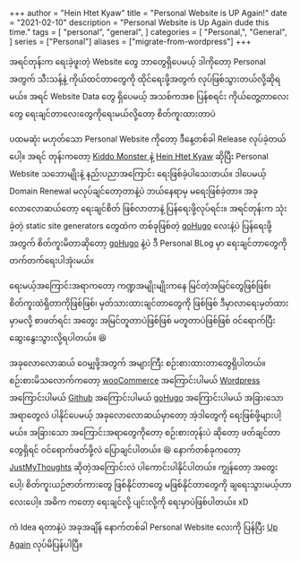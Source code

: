 +++
author = "Hein Htet Kyaw"
title = "Personal Website is UP Again!"
date = "2021-02-10"
description = "Personal Website is Up Again dude this time."
tags = [
    "personal",
    "general",
]
categories = [
    "Personal,",
    "General",
]
series = ["Personal"]
aliases = ["migrate-from-wordpress"]
+++

အရင်တုန်းက ရေးခဲ့ဖူးတဲ့ Website တွေ ဘာတွေရှိပေမယ့် ဒါကိုတော့ Personal အတွက် သီးသန့်နဲ့ ကိုယ်ထင်တာတွေကို ထိုင်ရေးဖို့အတွက် လုပ်ဖြစ်သွားတယ်လို့ဆိုရမယ်။ အရင် Website Data တွေ ရှိပေမယ့် အသစ်ကအစ ပြန်စရင်း ကိုယ်တွေ့တာလေးတွေ ရေးချင်တာလေးတွေကိုရေးမယ်လို့တော့ စိတ်ကူးထားတာပဲ
<!--more-->

ပထမဆုံး မဟုတ်သော Personal Website ကိုတော့ ဒီနေ့တစ်ခါ Release လုပ်ခဲ့တယ်ပေါ့။ အရင် တုန်းကတော့ [Kiddo Monster ](https://kiddomonster.me) နဲ့ [Hein Htet Kyaw](https://heinhtetkyaw.me) ဆိုပြီး Personal Website သဘောမျိုးနဲ့ နည်းပညာအကြောင်း ရေးဖြစ်ခဲ့ပါသေးတယ်။ ဒါပေမယ့် Domain Renewal မလုပ်ချင်တော့တာနဲ့ပဲ ဘယ်နေရာမှ မရေးဖြစ်ခဲ့တာ။ အခုလောလောဆယ်တော့ ရေးချင်စိတ် ဖြစ်လာတာနဲ့ ပြန်ရေးဖို့လုပ်ရင်း။ အရင်တုန်းက သုံးခဲ့တဲ့ static site generators တွေထဲက တစ်ခုဖြစ်တဲ့ [goHugo](https://gohugo.io) လေးနဲ့ပဲ ပြန်ရေးဖို့အတွက် စိတ်ကူးမိတာဆိုတော့ [goHugo](https://gohugo.io) နဲ့ပဲ ဒီ Personal BLog မှာ ရေးချင်တာတွေကို တက်တက်ရေးပါအုံးမယ်။

ရေးမယ့်အကြောင်းအရာကတော့ ကဏ္ဍအမျိုးမျိုးကနေ မြင်တဲ့အမြင်တွေဖြစ်ဖြစ်၊ စိတ်ကူးထဲရှိတာကိုဖြစ်ဖြစ်၊ မှတ်သားထားချင်တာတွေကို ဖြစ်ဖြစ် ဒီမှာလာရေးမှတ်ထားမှာမလို့ စာဖတ်ရင်း အတွေး အမြင်တူတာပဲဖြစ်ဖြစ် မတူတာပဲဖြစ်ဖြစ် ဝင်ရောက်ပြီး ဆွေးနွေးသွားလို့ရပါတယ်။ 😆

အခုလောလောဆယ် ဝေမျှဖို့အတွက် အများကြီး စဉ်းစားထားတာတွေရှိပါတယ်။ စဉ်းစားမိသလောက်ကတော့ [wooCommerce](/categories/wooCommerce/) အကြောင်းပါမယ် [Wordpress](/categories/Wordpress/) အကြောင်းပါမယ် [Github](/categories/Github/) အကြောင်းပါမယ် [goHugo](/categories/goHugo/) အကြောင်းပါမယ် အခြားသောအရာတွေလဲ ပါနိုင်ပေမယ့် အခုလောလောဆယ်မှာတော့ အဲ့ဒါတွေကို ရေးဖြစ်ဖို့များပါ့မယ်။ အခြားသော အကြောင်းအရာတွေကိုတော့ စဉ်းစားတုန်းပဲ ဆိုတော့ ဖတ်ချင်တာတွေရှိရင် ဝင်ရောက်ဖတ်ဖို့လဲ ပြောချင်ပါတယ်။ 😆 နောက်တစ်ခုကတော့ [JustMyThoughts](/categories/JustMyThoughts/) ဆိုတဲ့အကြောင်းလဲ ပါကောင်းပါနိုင်ပါတယ်။ ကျွန်တော့ အတွေးပေါ့၊ စိတ်ကူးယဉ်ဇာတ်ကားတွေ ဖြစ်နိုင်တာတွေ မဖြစ်နိုင်တာတွေကို ချရေးသွားမယ့်ဟာလေးပေါ့။ အဓိက ကတော့ ရေးချင်လို့ ပျင်းလို့ကို ရေးမှာပဲဖြစ်ပါတယ်။ xD

ကဲ Idea ရတာနဲ့ပဲ အခုအချိန် နောက်တစ်ခါ Personal Website လေးကို ပြန်ပြီး [Up Again](/2021/personal-website-is-up-again/) လုပ်မိပြန်ပါပြီ။